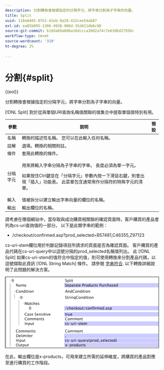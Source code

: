 ```yaml
---
description: 分割轉換會根據指定的分隔字元，將字串分割為子字串的向量。
title: Split
uuid: 116e8465-8fb1-41eb-9a28-412cee54ab87
exl-id: ea85b095-1306-4938-906d-35d421db6c98
source-git-commit: b1dda69a606a16dccca30d2a74c7e63dbd27936c
workflow-type: tm+mt
source-wordcount: '319'
ht-degree: 3%

---
```


# 分割{#split}

{{eol}}

分割轉換會根據指定的分隔字元，將字串分割為子字串的向量。

[!DNL Split] 對於從與單個URI查詢名稱值關聯的值集合中提取單個值特別有用。

<table id="table_C97DA4E45DA844FAB8D61AABA22FF809"> 
 <thead> 
  <tr> 
   <th colname="col1" class="entry"> 參數 </th> 
   <th colname="col2" class="entry"> 說明 </th> 
   <th colname="col3" class="entry"> 預設 </th> 
  </tr> 
 </thead>
 <tbody> 
  <tr> 
   <td colname="col1"> 名稱 </td> 
   <td colname="col2"> 轉換的描述性名稱。 您可以在此輸入任何名稱。 </td> 
   <td colname="col3"> </td> 
  </tr> 
  <tr> 
   <td colname="col1"> 註解 </td> 
   <td colname="col2"> 選填。轉換的相關附註。 </td> 
   <td colname="col3"> </td> 
  </tr> 
  <tr> 
   <td colname="col1"> 條件 </td> 
   <td colname="col2"> 套用此轉換的條件。 </td> 
   <td colname="col3"> </td> 
  </tr> 
  <tr> 
   <td colname="col1"> 分隔字元 </td> 
   <td colname="col2"> <p>用來將輸入字串分隔為子字串的字串。 長度必須為單一字元。 </p> <p> 如果按住Ctrl鍵並在「分隔字元」參數內按一下滑鼠右鍵，則會出現「插入」功能表。 此菜單包含通常用作分隔符的特殊字元的清單。 </p> </td> 
   <td colname="col3"> </td> 
  </tr> 
  <tr> 
   <td colname="col1"> 輸入 </td> 
   <td colname="col2"> 值被拆分以建立輸出字串向量的欄位的名稱。 </td> 
   <td colname="col3"> </td> 
  </tr> 
  <tr> 
   <td colname="col1"> 輸出 </td> 
   <td colname="col2"> 輸出欄位的名稱。 </td> 
   <td colname="col3"> </td> 
  </tr> 
 </tbody> 
</table>

請考慮在哪個網站中，當存取與成功購買相關聯的確認頁面時，客戶購買的產品會列為cs-uri查詢值的一部分。 以下是此類字串的範例：

* /checkout/confirmed.asp?prod_selected=B57481,C46355,Z97123

cs-uri-stem欄位用於判斷記錄項目所請求的頁面是否為確認頁面。 客戶購買的產品代碼在cs-uri-query中以逗號分隔的prod_selected名稱值列出。 此 [!DNL Split] 如果cs-uri-stem的值符合中指定的值，則可使用轉換來分割產品代碼，以逗號擷取此資訊 [!DNL String Match] 條件。 請參閱 [字串符合](../../../../../home/c-dataset-const-proc/c-conditions/c-test-ops/c-test-op-con.md#section-f8d132085c6b4500bfbe4515b848142f). 以下轉換詳細說明了此問題的解決方案。

![](assets/cfg_TransformationType_Split.png)

在此，輸出欄位是x-products，可用來建立所需的延伸維度，將購買的產品對應至進行購買的工作階段。
